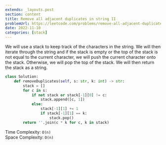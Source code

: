 ```yaml
---
extends: _layouts.post
section: content
title: Remove all adjacent duplicates in string II
problemUrl: https://leetcode.com/problems/remove-all-adjacent-duplicates-in-string-ii/
date: 2022-11-10
categories: [stack]
---
```


We will use a stack to keep track of the characters in the string. We will then iterate through the string and if the stack is empty or the top of the stack is not equal to the current character, we will push the current character onto the stack. Otherwise, we will pop the top of the stack. We will then return the stack as a string.

```python
class Solution:
    def removeDuplicates(self, s: str, k: int) -> str:
        stack = []
        for c in s:
            if not stack or stack[-1][0] != c:
                stack.append([c, 1])
            else:
                stack[-1][1] += 1
                if stack[-1][1] == k:
                    stack.pop()
        return ''.join(c * k for c, k in stack)
```

Time Complexity: `O(n)` <br/>
Space Complexity: `O(n)`